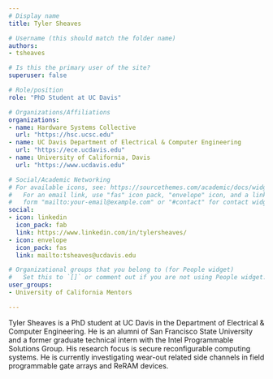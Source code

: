 ```yaml
---
# Display name
title: Tyler Sheaves

# Username (this should match the folder name)
authors:
- tsheaves

# Is this the primary user of the site?
superuser: false

# Role/position
role: "PhD Student at UC Davis"

# Organizations/Affiliations
organizations:
- name: Hardware Systems Collective
  url: "https://hsc.ucsc.edu"
- name: UC Davis Department of Electrical & Computer Engineering
  url: "https://ece.ucdavis.edu"
- name: University of California, Davis
  url: "https://www.ucdavis.edu"

# Social/Academic Networking
# For available icons, see: https://sourcethemes.com/academic/docs/widgets/#icons
#   For an email link, use "fas" icon pack, "envelope" icon, and a link in the
#   form "mailto:your-email@example.com" or "#contact" for contact widget.
social:
- icon: linkedin
  icon_pack: fab
  link: https://www.linkedin.com/in/tylersheaves/
- icon: envelope
  icon_pack: fas
  link: mailto:tsheaves@ucdavis.edu

# Organizational groups that you belong to (for People widget)
#   Set this to `[]` or comment out if you are not using People widget.  
user_groups:
- University of California Mentors

---
```

Tyler Sheaves is a PhD student at UC Davis in the Department of Electrical & Computer Engineering. He is an alumni of San Francisco State University and a former graduate technical intern with the Intel Programmable Solutions Group. His research focus is secure reconfigurable computing systems. He is currently investigating wear-out related side channels in field programmable gate arrays and ReRAM devices.
